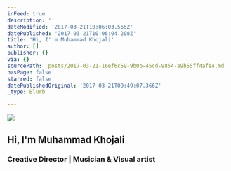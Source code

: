 ```yaml
---
inFeed: true
description: ''
dateModified: '2017-03-21T10:06:03.565Z'
datePublished: '2017-03-21T10:06:04.208Z'
title: 'Hi, ​I''m Muhammad Khojali'
author: []
publisher: {}
via: {}
sourcePath: _posts/2017-03-21-16ef6c59-9b0b-45cd-9854-a9b55ff4afe4.md
hasPage: false
starred: false
datePublishedOriginal: '2017-03-21T09:49:07.366Z'
_type: Blurb

---
```

![](https://the-grid-user-content.s3-us-west-2.amazonaws.com/10f6b170-0367-46ab-8caa-38ca67ab85f0.jpg)

## Hi, ​I'm Muhammad Khojali

### Creative Director | Musician & Visual artist